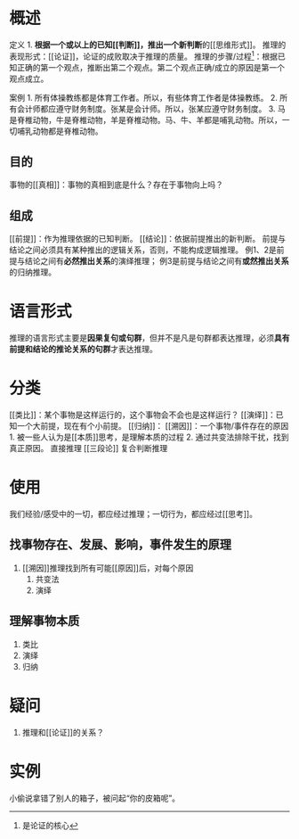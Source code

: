 # 概述
定义
	1. **根据一个或以上的已知[[判断]]，推出一个新判断**的[[思维形式]]。
推理的表现形式：[[论证]]，论证的成败取决于推理的质量。
推理的步骤/过程[^1]：根据已知正确的第一个观点，推断出第二个观点。第二个观点正确/成立的原因是第一个观点成立。

案例
	1. 所有体操教练都是体育工作者。所以，有些体育工作者是体操教练。
	2. 所有会计师都应遵守财务制度。张某是会计师。所以，张某应遵守财务制度。
	3. 马是脊椎动物，牛是脊椎动物，羊是脊椎动物。马、牛、羊都是哺乳动物。所以，一切哺乳动物都是脊椎动物。
## 目的
事物的[[真相]]：事物的真相到底是什么？存在于事物向上吗？
## 组成
[[前提]]：作为推理依据的已知判断。
[[结论]]：依据前提推出的新判断。
前提与结论之间必须具有某种推出的逻辑关系，否则，不能构成逻辑推理。
	例1、2是前提与结论之间有**必然推出关系**的演绎推理；
	例3是前提与结论之间有**或然推出关系**的归纳推理。

# 语言形式
推理的语言形式主要是**因果复句或句群**，但并不是凡是句群都表达推理，必须**具有前提和结论的推论关系的句群**才表达推理。
# 分类
[[类比]]：某个事物是这样运行的，这个事物会不会也是这样运行？
[[演绎]]：已知一个大前提，现在有个小前提。
[[归纳]]：
[[溯因]]：一个事物/事件存在的原因
	1. 被一些人认为是[[本质]]思考，是理解本质的过程
	2. 通过共变法排除干扰，找到真正原因。
直接推理
[[三段论]] 
复合判断推理
# 使用
我们经验/感受中的一切，都应经过推理；一切行为，都应经过[[思考]]。
## 找事物存在、发展、影响，事件发生的原理
1. [[溯因]]推理找到所有可能[[原因]]后，对每个原因
	1. 共变法
	2. 演绎

## 理解事物本质
1. 类比
2. 演绎
3. 归纳

# 疑问
1. 推理和[[论证]]的关系？

# 实例
小偷说拿错了别人的箱子，被问起“你的皮箱呢”。

[^1]: 是论证的核心